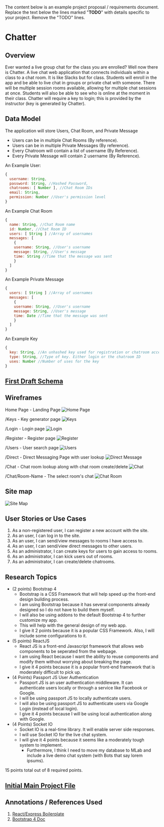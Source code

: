 The content below is an example project proposal / requirements document. Replace the text below the lines marked "__TODO__" with details specific to your project. Remove the "TODO" lines.

# Chatter

## Overview

Ever wanted a live group chat for the class you are enrolled? Well now there is Chatter. A live chat web application that connects individuals within a class to a chat room. It is like Slacks but for class. Students will enroll in the app and be able to live chat in groups or private chat with someone. There will be multiple session rooms available, allowing for multiple chat sessions at once. Students will also be able to see who is online at the moment in their class. Chatter will require a key to login; this is provided by the instructor (key is generated by Chatter).

## Data Model

The application will store Users, Chat Room, and Private Message

* Users can be in multiple Chat Rooms (By reference).
* Users can be in multiple Private Messages (By reference).
* Every Chatroom will contain a list of username (By Reference).
* Every Private Message will contain 2 username (By Reference).

An Example User:

```javascript
{
  username: String,
  password: String, //Hashed Password,
  chatrooms: [ Number ], //Chat Room IDs
  email: String,
  permission: Number //User's permission level
}
```

An Example Chat Room

```javascript
{
  name: String, //Chat Room name
  id: Number, //Chat Room ID
  users: [ String ] //Array of usernames
  messages: [
    {
    username: String, //User's username
    message: String, //User's message
    time: String //Time that the message was sent
    }
  ]
}
```

An Example Private Message

```javascript
{
  users: [ String ] //Array of usernames
  messages: [
    {
    username: String, //User's username
    message: String, //User's message
    time: Date //Time that the message was sent
    }
  ]
}
```

An Example Key

```javascript
{
  key: String, //An unhashed key used for registration or chatroom access
  type: String, //Type of key. Either login or the chatroom ID
  uses: Number //Number of uses for the key
}
```

## [First Draft Schema](db.js) 

## Wireframes

Home Page - Landing Page
![Home Page](documentation/home.jpg)

/Keys - Key generator page
![Keys](documentation/keys.jpg)

/Login - Login page
![Login](documentation/login.jpg)

/Register - Register page
![Register](documentation/register.jpg)

/Users - User search page
![Users](documentation/user.jpg)

/Direct - Direct Messaging Page with user lookup
![Direct Message](documentation/direct-message.jpg)

/Chat - Chat room lookup along with chat room create/delete
![Chat](documentation/chat.jpg)

/Chat/Room-Name - The select room's chat
![Chat Room](documentation/room-name.jpg)

## Site map

![Site Map](https://github.com/nyu-csci-ua-0480-008-spring-2018/whc309-final-project/blob/master/documentation/site-map.jpg)

## User Stories or Use Cases

1. As a non-registered user, I can register a new account with the site.
2. As an user, I can log in to the site.
3. As an user, I can send/view messages to rooms I have access to.
4. As an user, I can send/view direct messages to other users.
6. As an administrator, I can create keys for users to gain access to rooms.
7. As an administrator, I can kick users out of rooms.
8. As an administrator, I can create/delete chatrooms.

## Research Topics

* (2 points) Bootstrap 4
    * Bootstrap is a CSS Framework that will help speed up the front-end design building process.
    * I am using Bootstrap because it has several components already designed so I do not have to build them myself.
    * I will also be using addons to the default Bootstrap 4 to further customize my app.
    * This will help with the general design of my web app.
    * I give it 2 points because it is a popular CSS Framework. Also, I will include some configurations to it.
* (5 points) ReactJS
    * React JS is a front-end Javascript framework that allows web components to be seperated from the webpage.
    * I am using React because I want the ability to reuse components and modify them without worrying about breaking the page.
    * I give it 4 points because it is a popular front-end framework that is moderately difficult to pick up.
* (4 Points) Passport JS User Authentication
    * Passport JS is an user authentication middleware. It can authenticate users locally or through a service like Facebook or Google.
    * I will be using passport JS to locally authenticate users.
    * I will also be using passport JS to authenticate users via Google Login (instead of local login).
    * I give it 4 points because I will be using local authentication along with Google.
* (4 Points) Socket IO
    * Socket IO is a real-time library. It will enable server side responses.
    * I will use Socket IO for the live chat system.
    * I will give it 4 points because it seems like a moderately tough system to implement.
      * Furthermore, I think I need to move my database to MLab and include a live demo chat system (with Bots that say lorem ipsums).

15 points total out of 8 required points.

## [Initial Main Project File](app.js) 

## Annotations / References Used

1. [React/Express Boilerplate](https://github.com/nathandalal/react-express-template.git)
2. [Bootstrap 4 Doc](https://getbootstrap.com/docs/4.0/getting-started/introduction)